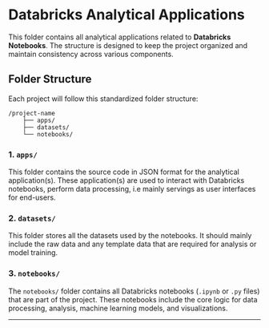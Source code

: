 # Databricks Analytical Applications

This folder contains all analytical applications related to **Databricks Notebooks**. The structure is designed to keep the project organized and maintain consistency across various components.

## Folder Structure

Each project will follow this standardized folder structure:

```
/project-name
    ├── apps/
    ├── datasets/
    └── notebooks/
```

### 1. `apps/`
This folder contains the source code in JSON format for the analytical application(s). These application(s) are used to interact with Databricks notebooks, perform data processing, i.e mainly servings as user interfaces for end-users.

### 2. `datasets/`
This folder stores all the datasets used by the notebooks. It should mainly include the raw data and any template data that are required for analysis or model training.

### 3. `notebooks/`
The `notebooks/` folder contains all Databricks notebooks (`.ipynb` or `.py` files) that are part of the project. These notebooks include the core logic for data processing, analysis, machine learning models, and visualizations.

---
